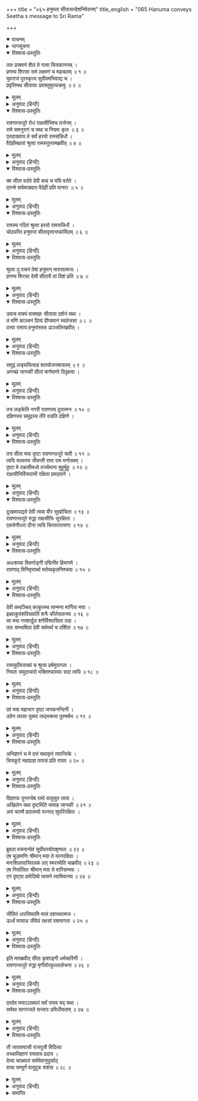 +++
title = "०६५ हनुमता सीतासन्देशनिवेदनम्"
title_english = "065 Hanuma conveys Seetha s message to Sri Rama"

+++
<details open><summary>वाचनम्</summary>
<div caption="श्रीराम-हरिसीताराममूर्ति-घनपाठिभ्यां वचनम्" class="audioEmbed" src="https://archive.org/download/Ramayana-recitation-Sriram-harisItArAmamUrti-Ghanapaati-v2/Kanda_5/Kanda_5_SK-064-Hanuma_apprises_of_the_discovery_of_Seetha.mp3"></div>
</details>

<details><summary>भागसूचना</summary>

65. हनुमान् जी का श्रीरामको सीताका समाचार सुनाना
</details>

<details open><summary>विश्वास-प्रस्तुतिः</summary>

ततः प्रस्रवणं शैलं ते गत्वा चित्रकाननम् ।  
प्रणम्य शिरसा रामं लक्ष्मणं च महाबलम् ॥ १ ॥  
युवराजं पुरस्कृत्य सुग्रीवमभिवाद्य च ।  
प्रवृत्तिमथ सीतायाः प्रवक्तुमुपचक्रमुः ॥ २ ॥
</details>

<details><summary>मूलम्</summary>

ततः प्रस्रवणं शैलं ते गत्वा चित्रकाननम् ।  
प्रणम्य शिरसा रामं लक्ष्मणं च महाबलम् ॥ १ ॥  
युवराजं पुरस्कृत्य सुग्रीवमभिवाद्य च ।  
प्रवृत्तिमथ सीतायाः प्रवक्तुमुपचक्रमुः ॥ २ ॥
</details>

<details><summary>अनुवाद (हिन्दी)</summary>

तदनन्तर विचित्र काननोंसे सुशोभित प्रस्रवण पर्वतपर जाकर युवराज अङ्गदको आगे करके श्रीराम, महाबली लक्ष्मण तथा सुग्रीवको मस्तक झुकाकर प्रणाम करनेके अनन्तर सब वानरोंने सीताका समाचार बताना आरम्भ किया— ॥ १-२ ॥
</details>

<details open><summary>विश्वास-प्रस्तुतिः</summary>

रावणान्तःपुरे रोधं राक्षसीभिश्च तर्जनम् ।  
रामे समनुरागं च यथा च नियमः कृतः ॥ ३ ॥  
एतदाख्याय ते सर्वं हरयो रामसन्निधौ ।  
वैदेहीमक्षतां श्रुत्वा रामस्तूत्तरमब्रवीत् ॥ ४ ॥
</details>

<details><summary>मूलम्</summary>

रावणान्तःपुरे रोधं राक्षसीभिश्च तर्जनम् ।  
रामे समनुरागं च यथा च नियमः कृतः ॥ ३ ॥  
एतदाख्याय ते सर्वं हरयो रामसन्निधौ ।  
वैदेहीमक्षतां श्रुत्वा रामस्तूत्तरमब्रवीत् ॥ ४ ॥
</details>

<details><summary>अनुवाद (हिन्दी)</summary>

‘सीता देवी रावणके अन्तःपुरमें रोक रखी गयी हैं । राक्षसियाँ उन्हें धमकाती रहती हैं । श्रीरामके प्रति उनका अनन्य अनुराग है । रावणने सीताके जीवित रहनेके लिये केवल दो मासकी अवधि दे रखी है । इस समय विदेह-कुमारीको कोई क्षति नहीं पहुँची है—वे सकुशल हैं ।’ श्रीरामचन्द्रजीके निकट ये सब बातें बताकर वे वानर चुप हो गये । विदेहकुमारीके सकुशल होनेका वृत्तान्त सुनकर श्रीरामने आगेकी बात पूछते हुए कहा— ॥ ३-४ ॥
</details>

<details open><summary>विश्वास-प्रस्तुतिः</summary>

क्व सीता वर्तते देवी कथं च मयि वर्तते ।  
एतन्मे सर्वमाख्यात वैदेहीं प्रति वानराः ॥ ५ ॥
</details>

<details><summary>मूलम्</summary>

क्व सीता वर्तते देवी कथं च मयि वर्तते ।  
एतन्मे सर्वमाख्यात वैदेहीं प्रति वानराः ॥ ५ ॥
</details>

<details><summary>अनुवाद (हिन्दी)</summary>

‘वानरो! देवी सीता कहाँ हैं? मेरे प्रति उनका कैसा भाव है? विदेहकुमारीके विषयमें ये सारी बातें मुझसे कहो’ ॥ ५ ॥
</details>

<details open><summary>विश्वास-प्रस्तुतिः</summary>

रामस्य गदितं श्रुत्वा हरयो रामसन्निधौ ।  
चोदयन्ति हनूमन्तं सीतावृत्तान्तकोविदम् ॥ ६ ॥
</details>

<details><summary>मूलम्</summary>

रामस्य गदितं श्रुत्वा हरयो रामसन्निधौ ।  
चोदयन्ति हनूमन्तं सीतावृत्तान्तकोविदम् ॥ ६ ॥
</details>

<details><summary>अनुवाद (हिन्दी)</summary>

श्रीरामचन्द्रजीका यह कथन सुनकर वे वानर श्रीरामके निकट सीताके वृत्तान्तको अच्छी तरह जाननेवाले हनुमान् जी को उत्तर देनेके लिये प्रेरित करने लगे ॥ ६ ॥
</details>

<details open><summary>विश्वास-प्रस्तुतिः</summary>

श्रुत्वा तु वचनं तेषां हनूमान् मारुतात्मजः ।  
प्रणम्य शिरसा देव्यै सीतायै तां दिशं प्रति ॥ ७ ॥
</details>

<details><summary>मूलम्</summary>

श्रुत्वा तु वचनं तेषां हनूमान् मारुतात्मजः ।  
प्रणम्य शिरसा देव्यै सीतायै तां दिशं प्रति ॥ ७ ॥
</details>

<details><summary>अनुवाद (हिन्दी)</summary>

उन वानरोंकी बात सुनकर पवनपुत्र हनुमान् जी ने पहले देवी सीताके उद्देश्यसे दक्षिण दिशाकी ओर मस्तक झुकाकर प्रणाम किया ॥ ७ ॥
</details>

<details open><summary>विश्वास-प्रस्तुतिः</summary>

उवाच वाक्यं वाक्यज्ञः सीताया दर्शनं यथा ।  
तं मणिं काञ्चनं दिव्यं दीप्यमानं स्वतेजसा ॥ ८ ॥  
दत्त्वा रामाय हनुमांस्ततः प्राञ्जलिरब्रवीत् ।
</details>

<details><summary>मूलम्</summary>

उवाच वाक्यं वाक्यज्ञः सीताया दर्शनं यथा ।  
तं मणिं काञ्चनं दिव्यं दीप्यमानं स्वतेजसा ॥ ८ ॥  
दत्त्वा रामाय हनुमांस्ततः प्राञ्जलिरब्रवीत् ।
</details>

<details><summary>अनुवाद (हिन्दी)</summary>

फिर बातचीतकी कलाको जाननेवाले उन वानरवीरने सीताजीका दर्शन जिस प्रकार हुआ था, वह सारा वृत्तान्त कह सुनाया । तत्पश्चात् अपने तेजसे प्रकाशित होनेवाली उस दिव्य काञ्चनमणिको भगवान् श्रीरामके हाथमें देकर हनुमान् जी  हाथ जोड़कर बोले— ॥ ८ १/२ ॥
</details>

<details open><summary>विश्वास-प्रस्तुतिः</summary>

समुद्रं लङ्घयित्वाहं शतयोजनमायतम् ॥ ९ ॥  
अगच्छं जानकीं सीतां मार्गमाणो दिदृक्षया ।
</details>

<details><summary>मूलम्</summary>

समुद्रं लङ्घयित्वाहं शतयोजनमायतम् ॥ ९ ॥  
अगच्छं जानकीं सीतां मार्गमाणो दिदृक्षया ।
</details>

<details><summary>अनुवाद (हिन्दी)</summary>

‘प्रभो! मैं जनकनन्दिनी सीताके दर्शनकी इच्छासे उनका पता लगाता हुआ सौ योजन विस्तृत समुद्रको लाँघकर उसके दक्षिण किनारेपर जा पहुँचा ॥ ९ १/२ ॥
</details>

<details open><summary>विश्वास-प्रस्तुतिः</summary>

तत्र लङ्केति नगरी रावणस्य दुरात्मनः ॥ १० ॥  
दक्षिणस्य समुद्रस्य तीरे वसति दक्षिणे ।
</details>

<details><summary>मूलम्</summary>

तत्र लङ्केति नगरी रावणस्य दुरात्मनः ॥ १० ॥  
दक्षिणस्य समुद्रस्य तीरे वसति दक्षिणे ।
</details>

<details><summary>अनुवाद (हिन्दी)</summary>

‘वहीं दुरात्मा रावणकी नगरी लङ्का है । वह समुद्रके दक्षिण तटपर ही बसी हुई है ॥ १० १/२ ॥
</details>

<details open><summary>विश्वास-प्रस्तुतिः</summary>

तत्र सीता मया दृष्टा रावणान्तःपुरे सती ॥ ११ ॥  
त्वयि सन्न्यस्य जीवन्ती रामा राम मनोरथम् ।  
दृष्टा मे राक्षसीमध्ये तर्ज्यमाना मुहुर्मुहुः ॥ १२ ॥  
राक्षसीभिर्विरूपाभी रक्षिता प्रमदावने ।
</details>

<details><summary>मूलम्</summary>

तत्र सीता मया दृष्टा रावणान्तःपुरे सती ॥ ११ ॥  
त्वयि सन्न्यस्य जीवन्ती रामा राम मनोरथम् ।  
दृष्टा मे राक्षसीमध्ये तर्ज्यमाना मुहुर्मुहुः ॥ १२ ॥  
राक्षसीभिर्विरूपाभी रक्षिता प्रमदावने ।
</details>

<details><summary>अनुवाद (हिन्दी)</summary>

‘श्रीराम! लङ्कामें पहुँचकर मैंने रावणके अन्तःपुरमें प्रमदावनके भीतर राक्षसियोंके बीचमें बैठी हुई सती-साध्वी सुन्दरी देवी सीताका दर्शन किया । वे अपनी सारी अभिलाषाओंको आपमें ही केन्द्रित करके किसी तरह जीवन धारण कर रही हैं । विकराल रूपवाली राक्षसियाँ उनकी रखवाली करती हैं और बारंबार उन्हें डाँटती-फटकारती रहती हैं ॥ ११-१२ १/२ ॥
</details>

<details open><summary>विश्वास-प्रस्तुतिः</summary>

दुःखमापद्यते देवी त्वया वीर सुखोचिता ॥ १३ ॥  
रावणान्तःपुरे रुद्धा राक्षसीभिः सुरक्षिता ।  
एकवेणीधरा दीना त्वयि चिन्तापरायणा ॥ १४ ॥
</details>

<details><summary>मूलम्</summary>

दुःखमापद्यते देवी त्वया वीर सुखोचिता ॥ १३ ॥  
रावणान्तःपुरे रुद्धा राक्षसीभिः सुरक्षिता ।  
एकवेणीधरा दीना त्वयि चिन्तापरायणा ॥ १४ ॥
</details>

<details><summary>अनुवाद (हिन्दी)</summary>

‘वीरवर! देवी सीता आपके साथ सुख भोगनेके योग्य हैं, परंतु इस समय बड़े दुःखसे दिन बिता रही हैं । उन्हें रावणके अन्तःपुरमें रोक रखा गया है और वे राक्षसियोंके पहरेमें रहती हैं । सिरपर एक वेणी धारण किये दुःखी हो सदा आपकी चिन्तामें डूबी रहती हैं ॥ १३-१४ ॥
</details>

<details open><summary>विश्वास-प्रस्तुतिः</summary>

अधःशय्या विवर्णाङ्गी पद्मिनीव हिमागमे ।  
रावणाद् विनिवृत्तार्था मर्तव्यकृतनिश्चया ॥ १५ ॥
</details>

<details><summary>मूलम्</summary>

अधःशय्या विवर्णाङ्गी पद्मिनीव हिमागमे ।  
रावणाद् विनिवृत्तार्था मर्तव्यकृतनिश्चया ॥ १५ ॥
</details>

<details><summary>अनुवाद (हिन्दी)</summary>

‘वे नीचे भूमिपर सोती हैं । जैसे जाड़ेके दिनोंमें पाला पड़नेके कारण कमलिनी सूख जाती है, उसी प्रकार उनके अङ्गोंकी कान्ति फीकी पड़ गयी है । रावणसे उनका कोई प्रयोजन नहीं है । उन्होंने प्राण त्याग देनेका निश्चय कर लिया है ॥ १५ ॥
</details>

<details open><summary>विश्वास-प्रस्तुतिः</summary>

देवी कथञ्चित् काकुत्स्थ त्वन्मना मार्गिता मया ।  
इक्ष्वाकुवंशविख्यातिं शनैः कीर्तयतानघ ॥ १६ ॥  
सा मया नरशार्दूल शनैर्विश्वासिता तदा ।  
ततः सम्भाषिता देवी सर्वमर्थं च दर्शिता ॥ १७ ॥
</details>

<details><summary>मूलम्</summary>

देवी कथञ्चित् काकुत्स्थ त्वन्मना मार्गिता मया ।  
इक्ष्वाकुवंशविख्यातिं शनैः कीर्तयतानघ ॥ १६ ॥  
सा मया नरशार्दूल शनैर्विश्वासिता तदा ।  
ततः सम्भाषिता देवी सर्वमर्थं च दर्शिता ॥ १७ ॥
</details>

<details><summary>अनुवाद (हिन्दी)</summary>

‘ककुत्स्थकुलभूषण! उनका मन निरन्तर आपमें ही लगा रहता है । निष्पाप नरश्रेष्ठ! मैंने बड़ा प्रयत्न करके किसी तरह महारानी सीताका पता लगाया और धीरे-धीरे इक्ष्वाकुवंशकी कीर्तिका वर्णन करते हुए किसी प्रकार उनके हृदयमें अपने प्रति विश्वास उत्पन्न किया । तत्पश्चात् देवीसे वार्तालाप करके मैंने यहाँकी सब बातें उन्हें बतलायीं ॥ १६-१७ ॥
</details>

<details open><summary>विश्वास-प्रस्तुतिः</summary>

रामसुग्रीवसख्यं च श्रुत्वा हर्षमुपागता ।  
नियतः समुदाचारो भक्तिश्चास्याः सदा त्वयि ॥ १८ ॥
</details>

<details><summary>मूलम्</summary>

रामसुग्रीवसख्यं च श्रुत्वा हर्षमुपागता ।  
नियतः समुदाचारो भक्तिश्चास्याः सदा त्वयि ॥ १८ ॥
</details>

<details><summary>अनुवाद (हिन्दी)</summary>

‘आपकी सुग्रीवके साथ मित्रताका समाचार सुनकर उन्हें बड़ा हर्ष हुआ । उनका उच्चकोटिका आचार-विचार (पातिव्रत्य) सुदृढ़ है । वे सदा आपमें ही भक्ति रखती हैं ॥ १८ ॥
</details>

<details open><summary>विश्वास-प्रस्तुतिः</summary>

एवं मया महाभाग दृष्टा जनकनन्दिनी ।  
उग्रेण तपसा युक्ता त्वद्भक्त्या पुरुषर्षभ ॥ १९ ॥
</details>

<details><summary>मूलम्</summary>

एवं मया महाभाग दृष्टा जनकनन्दिनी ।  
उग्रेण तपसा युक्ता त्वद्भक्त्या पुरुषर्षभ ॥ १९ ॥
</details>

<details><summary>अनुवाद (हिन्दी)</summary>

‘महाभाग! पुरुषोत्तम! इस प्रकार जनकनन्दिनीको मैंने आपकी भक्तिसे प्रेरित होकर कठोर तपस्या करते देखा है ॥ १९ ॥
</details>

<details open><summary>विश्वास-प्रस्तुतिः</summary>

अभिज्ञानं च मे दत्तं यथावृत्तं तवान्तिके ।  
चित्रकूटे महाप्राज्ञ वायसं प्रति राघव ॥ २० ॥
</details>

<details><summary>मूलम्</summary>

अभिज्ञानं च मे दत्तं यथावृत्तं तवान्तिके ।  
चित्रकूटे महाप्राज्ञ वायसं प्रति राघव ॥ २० ॥
</details>

<details><summary>अनुवाद (हिन्दी)</summary>

‘महामते! रघुनन्दन! चित्रकूटमें आपके पास देवीके रहते समय एक कौएको लेकर जो घटना घटित हुई थी, उस वृत्तान्तको उन्होंने पहचानके रूपमें मुझसे कहा था ॥ २० ॥
</details>

<details open><summary>विश्वास-प्रस्तुतिः</summary>

विज्ञाप्यः पुनरप्येष रामो वायुसुत त्वया ।  
अखिलेन यथा दृष्टमिति मामाह जानकी ॥ २१ ॥  
अयं चास्मै प्रदातव्यो यत्नात् सुपरिरक्षितः ।
</details>

<details><summary>मूलम्</summary>

विज्ञाप्यः पुनरप्येष रामो वायुसुत त्वया ।  
अखिलेन यथा दृष्टमिति मामाह जानकी ॥ २१ ॥  
अयं चास्मै प्रदातव्यो यत्नात् सुपरिरक्षितः ।
</details>

<details><summary>अनुवाद (हिन्दी)</summary>

‘जानकीजीने आते समय मुझसे कहा—‘वायुनन्दन! तुम यहाँ जैसी मेरी हालत देख चुके हो, वह सब भगवान् श्रीरामको बताना और इस मणिको बड़े यत्नसे सुरक्षितरूपमें ले जाकर उनके हाथमें देना ॥ २१ १/२ ॥
</details>

<details open><summary>विश्वास-प्रस्तुतिः</summary>

ब्रुवता वचनान्येवं सुग्रीवस्योपशृण्वतः ॥ २२ ॥  
एष चूडामणिः श्रीमान् मया ते यत्नरक्षितः ।  
मनःशिलायास्तिलकं तत् स्मरस्वेति चाब्रवीत् ॥ २३ ॥  
एष निर्यातितः श्रीमान् मया ते वारिसम्भवः ।  
एनं दृष्ट्वा प्रमोदिष्ये व्यसने त्वामिवानघ ॥ २४ ॥
</details>

<details><summary>मूलम्</summary>

ब्रुवता वचनान्येवं सुग्रीवस्योपशृण्वतः ॥ २२ ॥  
एष चूडामणिः श्रीमान् मया ते यत्नरक्षितः ।  
मनःशिलायास्तिलकं तत् स्मरस्वेति चाब्रवीत् ॥ २३ ॥  
एष निर्यातितः श्रीमान् मया ते वारिसम्भवः ।  
एनं दृष्ट्वा प्रमोदिष्ये व्यसने त्वामिवानघ ॥ २४ ॥
</details>

<details><summary>अनुवाद (हिन्दी)</summary>

‘ऐसे समयमें देना, जब कि सुग्रीव भी निकट बैठकर तुम्हारी कही हुई बातें सुन रहे हों । साथ ही मेरी ये बातें भी उनसे निवेदन करना—‘प्रभो! आपकी दी हुई यह कान्तिमती चूड़ामणि मैंने बड़े यत्नसे सुरक्षित रखी थी । जलसे प्रकट हुए इस दीप्तिमान् रत्नको मैंने आपकी सेवामें लौटाया है । निष्पाप रघुनन्दन! संकटके समय इसे देखकर मैं उसी प्रकार आनन्दमग्न हो जाती थी, जैसे आपके दर्शनसे आनन्दित होती हूँ । आपने मेरे ललाटमें जो मैनसिलका तिलक लगाया था, इसको स्मरण कीजिये ।’ ये बातें जानकीजीने कही थीं ॥ २२—२४ ॥
</details>

<details open><summary>विश्वास-प्रस्तुतिः</summary>

जीवितं धारयिष्यामि मासं दशरथात्मज ।  
ऊर्ध्वं मासान्न जीवेयं रक्षसां वशमागता ॥ २५ ॥
</details>

<details><summary>मूलम्</summary>

जीवितं धारयिष्यामि मासं दशरथात्मज ।  
ऊर्ध्वं मासान्न जीवेयं रक्षसां वशमागता ॥ २५ ॥
</details>

<details><summary>अनुवाद (हिन्दी)</summary>

‘उन्होंने यह भी कहा—‘दशरथनन्दन! मैं एक मास और जीवन धारण करूँगी । उसके बाद राक्षसोंके वशमें पड़कर प्राण त्याग दूँगी—किसी तरह जीवित नहीं रह सकूँगी’ ॥ २५ ॥
</details>

<details open><summary>विश्वास-प्रस्तुतिः</summary>

इति मामब्रवीत् सीता कृशाङ्गी धर्मचारिणी ।  
रावणान्तःपुरे रुद्धा मृगीवोत्फुल्ललोचना ॥ २६ ॥
</details>

<details><summary>मूलम्</summary>

इति मामब्रवीत् सीता कृशाङ्गी धर्मचारिणी ।  
रावणान्तःपुरे रुद्धा मृगीवोत्फुल्ललोचना ॥ २६ ॥
</details>

<details><summary>अनुवाद (हिन्दी)</summary>

‘इस प्रकार दुबले-पतले शरीरवाली धर्मपरायणा सीताने मुझे आपसे कहनेके लिये यह संदेश दिया था । वे रावणके अन्तःपुरमें कैद हैं और भयके मारे आँख फाड़-फाड़कर इधर-उधर देखनेवाली हरिणीके समान वे सशङ्क दृष्टिसे सब ओर देखा करती हैं ॥ २६ ॥
</details>

<details open><summary>विश्वास-प्रस्तुतिः</summary>

एतदेव मयाऽऽख्यातं सर्वं राघव यद् यथा ।  
सर्वथा सागरजले सन्तारः प्रविधीयताम् ॥ २७ ॥
</details>

<details><summary>मूलम्</summary>

एतदेव मयाऽऽख्यातं सर्वं राघव यद् यथा ।  
सर्वथा सागरजले सन्तारः प्रविधीयताम् ॥ २७ ॥
</details>

<details><summary>अनुवाद (हिन्दी)</summary>

‘रघुनन्दन! यही वहाँका वृत्तान्त है, जो सब-का-सब मैंने आपकी सेवामें निवेदन कर दिया । अब सब प्रकारसे समुद्रको पार करनेका प्रयत्न कीजिये’ ॥ २७ ॥
</details>

<details open><summary>विश्वास-प्रस्तुतिः</summary>

तौ जाताश्वासौ राजपुत्रौ विदित्वा  
तच्चाभिज्ञानं राघवाय प्रदाय ।  
देव्या चाख्यातं सर्वमेवानुपूर्व्याद्  
वाचा सम्पूर्णं वायुपुत्रः शशंस ॥ २८ ॥
</details>

<details><summary>मूलम्</summary>

तौ जाताश्वासौ राजपुत्रौ विदित्वा  
तच्चाभिज्ञानं राघवाय प्रदाय ।  
देव्या चाख्यातं सर्वमेवानुपूर्व्याद्  
वाचा सम्पूर्णं वायुपुत्रः शशंस ॥ २८ ॥
</details>

<details><summary>अनुवाद (हिन्दी)</summary>

राजकुमार श्रीराम और लक्ष्मणको कुछ आश्वासन मिल गया, ऐसा जानकर तथा वह पहचान श्रीरघुनाथजीके हाथमें देकर वायुपुत्र हनुमान् ने देवी सीताकी कही हुई सारी बातें क्रमशः अपनी वाणीद्वारा पूर्णरूपसे कह सुनायीं ॥ २८ ॥
</details>

<details><summary>समाप्तिः</summary>

इत्यार्षे श्रीमद्रामायणे वाल्मीकीये आदिकाव्ये सुन्दरकाण्डे पञ्चषष्टितमः सर्गः ॥ ६५ ॥  
इस प्रकार श्रीवाल्मीकिनिर्मित आर्षरामायण आदिकाव्यके सुन्दरकाण्डमें पैंसठवाँ सर्ग पूरा हुआ ॥ ६५ ॥
</details>

